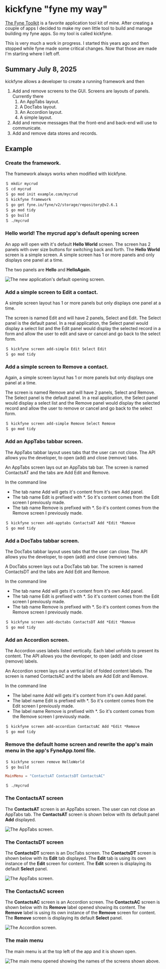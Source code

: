 # kickfyne "fyne my way"

[The Fyne Toolkit](https://fyne.io/) is a favorite application tool kit of mine. After creating a couple of apps I decided to make my own little tool to build and manage building my fyne apps. So my tool is called kickfyne.

This is very much a work in progress. I started this years ago and then stopped while fyne made some critical changes. Now that those are made I'm starting where I left off.

## Summary July 8, 2025

kickfyne allows a developer to create a running framework and then

1. Add and remove screens to the GUI. Screens are layouts of panels. Currently there
   1. An AppTabs layout.
   1. A DocTabs layout.
   1. An Accordion layout.
   1. A simple layout.
1. Add and remove messages that the front-end and back-end will use to communicate.
1. Add and remove data stores and records.

## Example

### Create the framework.

The framework always works when modified with kickfyne.

```shell
＄ mkdir mycrud
＄ cd mycrud
＄ go mod init example.com/mycrud
＄ kickfyne framework
＄ go get fyne.io/fyne/v2/storage/repository@v2.6.1
＄ go mod tidy
＄ go build
＄ ./mycrud
```

### Hello world! The mycrud app's default opening screen

An app will open with it's default **Hello World** screen. The screen has 2 panels with over size buttons for switching back and forth. The **Hello World** screen is a simple screen. A simple screen has 1 or more panels and only displays one panel at a time.

The two panels are **Hello** and **HelloAgain**. 

![The new application's default opening screen.](/images/kickfyne_helloworld_screen.png)

### Add a simple screen to Edit a contact.

A simple screen layout has 1 or more panels but only displays one panel at a time.

The screen is named Edit and will have 2 panels, Select and Edit.
The Select panel is the default panel. In a real application, the Select panel would display a select list and the Edit panel would display the selected record in a form and allow the user to edit and save or cancel and go back to the select form.

```shell
＄ kickfyne screen add-simple Edit Select Edit
＄ go mod tidy
```

### Add a simple screen to Remove a contact.

Again, a simple screen layout has 1 or more panels but only displays one panel at a time.

The screen is named Remove and will have 2 panels, Select and Remove.
The Select panel is the default panel. In a real application, the Select panel would display a select list and the Remove panel would display the selected record and allow the user to remove or cancel and go back to the select form.

```shell
＄ kickfyne screen add-simple Remove Select Remove
＄ go mod tidy
```

### Add an AppTabs tabbar screen.

The AppTabs tabbar layout uses tabs that the user can not close.
The API allows you the developer, to open (add) and close (remove) tabs.

An AppTabs screen lays out an AppTabs tab bar.
The screen is named ContactsAT and the tabs are Add Edit and Remove.

In the command line
 * The tab name Add will gets it's content from it's own Add panel.
 * The tab name Edit is prefixed with *. So it's content comes from the Edit screen I previously made.
 * The tab name Remove is prefixed with *. So it's content comes from the Remove screen I previously made.

```shell
＄ kickfyne screen add-apptabs ContactsAT Add *Edit *Remove
＄ go mod tidy
```

### Add a DocTabs tabbar screen.

The DocTabs tabbar layout uses tabs that the user can close.
The API allows you the developer, to open (add) and close (remove) tabs.

A DocTabs screen lays out a DocTabs tab bar.
The screen is named ContactsDT and the tabs are Add Edit and Remove.

In the command line
 * The tab name Add will gets it's content from it's own Add panel.
 * The tab name Edit is prefixed with *. So it's content comes from the Edit screen I previously made.
 * The tab name Remove is prefixed with *. So it's content comes from the Remove screen I previously made.

```shell
＄ kickfyne screen add-doctabs ContactsDT Add *Edit *Remove
＄ go mod tidy
```

### Add an Accordion screen.

The Accordion uses labels listed vertically. Each label unfolds to present its content.
The API allows you the developer, to open (add) and close (remove) labels.

An Accordion screen lays out a vertical list of folded content labels.
The screen is named ContactsAC and the labels are Add Edit and Remove.

In the command line
 * The label name Add will gets it's content from it's own Add panel.
 * The label name Edit is prefixed with *. So it's content comes from the Edit screen I previously made.
 * The label name Remove is prefixed with *. So it's content comes from the Remove screen I previously made.

```shell
＄ kickfyne screen add-accordion ContactsAC Add *Edit *Remove
＄ go mod tidy
```

### Remove the default home screen and rewrite the app's main menu in the app's FyneApp.toml file.

```shell
＄ kickfyne screen remove HelloWorld
＄ go build
```

```toml
MainMenu = "ContactsAT ContactsDT ContactsAC"
```


```shell
＄ ./mycrud
```

### The ContactsAT screen

The **ContactsAT** screen is an AppTabs screen. The user can not close an AppTabs tab. The **ContactsAT** screen is shown below with its default panel **Add** displayed.

![The AppTabs screen.](/images/kickfyne_contacts_app_tabs_screen.png)

### The ContactsDT screen

The **ContactsDT** screen is an DocTabs screen. The **ContactsDT** screen is shown below with its **Edit** tab displayed. The **Edit** tab is using its own instance of the **Edit** screen for content. The **Edit** screen is displaying its default **Select** panel.

![The AppTabs screen.](/images/kickfyne_contacts_doc_tabs_screen.png)

### The ContactsAC screen

The **ContactsAC** screen is an Accordion screen. The **ContactsAC** screen is shown below with its **Remove** label opened showing its content. The **Remove** label is using its own instance of the **Remove** screen for content. The **Remove** screen is displaying its default **Select** panel.

![The Accordion screen.](/images/kickfyne_contacts_accordion_screen.png)

### The main menu

The main menu is at the top left of the app and it is shown open.

![The main menu opened showing the names of the screens shown above.](/images/kickfyne_main_menu.png)
